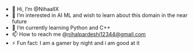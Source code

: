 - 👋 Hi, I’m @NihaallX
- 👀 I’m interested in AI ML and wish to learn about this domain in the near future
- 🌱 I’m currently learning Python and C++
- 📫 How to reach me @nihalpardeshi12344@gmail.com
- ⚡ Fun fact: I am a gamer by night and i am good at it 

